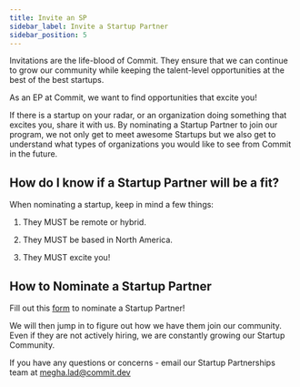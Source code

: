 ```yaml
---
title: Invite an SP
sidebar_label: Invite a Startup Partner
sidebar_position: 5
---
```



Invitations are the life-blood of Commit. They ensure that we can continue to grow our community while keeping the talent-level opportunities at the best of the best startups.

As an EP at Commit, we want to find opportunities that excite you!

If there is a startup on your radar, or an organization doing something that excites you, share it with us. By nominating a Startup Partner to join our program, we not only get to meet awesome Startups but we also get to understand what types of organizations you would like to see from Commit in the future.

## How do I know if a Startup Partner will be a fit?
When nominating a startup, keep in mind a few things:

1. They MUST be remote or hybrid.

2. They MUST be based in North America.

3. They MUST excite you!

  
## How to Nominate a Startup Partner
Fill out this [form](https://airtable.com/shrFuOwM2WIlsh351) to nominate a Startup Partner!

We will then jump in to figure out how we have them join our community. Even if they are not actively hiring, we are constantly growing our Startup Community.

If you have any questions or concerns - email our Startup Partnerships team at megha.lad@commit.dev

